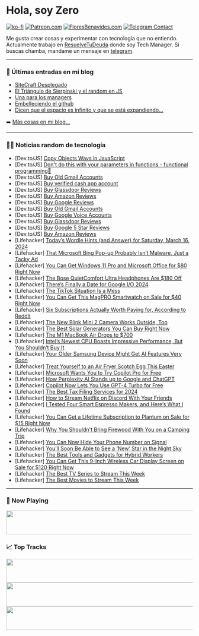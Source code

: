 # Hola, soy Zero

[![ko-fi](https://ko-fi.com/img/githubbutton_sm.svg)](https://ko-fi.com/J3J4N0LUK)
[![Patreon.com](https://img.shields.io/endpoint.svg?url=https%3A%2F%2Fshieldsio-patreon.vercel.app%2Fapi%3Fusername%3Dzerodragon%26type%3Dpatrons&style=for-the-badge)](https://patreon.com/zerodragon)
[![FloresBenavides.com](https://img.shields.io/website?down_message=oops&label=MiBlog&style=for-the-badge&up_message=online&url=https%3A%2F%2Ffloresbenavides.com)](https://floresbenavides.com)
[![Telegram Contact](https://img.shields.io/badge/escr%C3%ADbeme-ZeroDragon-%2326A5E4?style=for-the-badge&logo=telegram)](https://t.me/zerodragon)

Me gusta crear cosas y experimentar con tecnología que no entiendo.
Actualmente trabajo en [ResuelveTuDeuda](http://github.com/resuelve) donde soy Tech Manager.
Si buscas chamba, mandame un mensaje en [telegram](https://t.me/zerodragon).

---

### 📕 Últimas entradas en mi blog
<!-- BLOG-POST-LIST:START -->
- [SiteCraft Desplegado](https://floresbenavides.com/sitecraft-desplegado/)
- [El Triángulo de Sierpinski y el random en JS](https://floresbenavides.com/el-triangulo-de-sierpinski-y-el-random-en-js/)
- [Una para los managers](https://floresbenavides.com/una-para-los-managers/)
- [Embelleciendo el github](https://floresbenavides.com/embelleciendo-el-github/)
- [Dicen que el espacio es infinito y que se está expandiendo…](https://floresbenavides.com/dicen-que-el-espacio-es-infinito-y-que-se-esta-expandiendo/)
<!-- BLOG-POST-LIST:END -->

➡️ [Más cosas en mi blog...](https://floresbenavides.com)

---

### 👨‍💻 Noticias random de tecnología
<!-- TECH-POSTS:START -->
- [Dev.to/JS] [Copy Objects Ways in JavaScript](https://dev.to/fpaghar/copy-objects-ways-in-javascript-24gj)
- [Dev.to/JS] [Don&#39;t do this with your parameters in functions - functional programming🤢](https://dev.to/pythonisnotasnake/dont-do-this-with-your-parameters-in-functions-functional-programming-18gm)
- [Dev.to/JS] [Buy Old Gmail Accounts](https://dev.to/vilepa6155/buy-old-gmail-accounts-g2j)
- [Dev.to/JS] [Buy verified cash app account](https://dev.to/vilepa6155/buy-verified-cash-app-account-1fk)
- [Dev.to/JS] [Buy Glassdoor Reviews](https://dev.to/vilepa6155/buy-glassdoor-reviews-1f42)
- [Dev.to/JS] [Buy Amazon Reviews](https://dev.to/vilepa6155/buy-amazon-reviews-3o40)
- [Dev.to/JS] [Buy Google Reviews](https://dev.to/vilepa6155/buy-google-reviews-513p)
- [Dev.to/JS] [Buy Old Gmail Accounts](https://dev.to/vifal88438/buy-old-gmail-accounts-5f9b)
- [Dev.to/JS] [Buy Google Voice Accounts](https://dev.to/vilepa6155/buy-google-voice-accounts-58eh)
- [Dev.to/JS] [Buy Glassdoor Reviews](https://dev.to/vifal88438/buy-glassdoor-reviews-1ngd)
- [Dev.to/JS] [Buy Google 5 Star Reviews](https://dev.to/vilepa6155/buy-google-5-star-reviews-43i3)
- [Dev.to/JS] [Buy Amazon Reviews](https://dev.to/vifal88438/buy-amazon-reviews-2pm8)
- [Lifehacker] [Today’s Wordle Hints &lpar;and Answer&rpar; for Saturday, March 16, 2024](https://lifehacker.com/entertainment/wordle-hint-answer-today)
- [Lifehacker] [That Microsoft Bing Pop-up Probably Isn’t Malware, Just a Tacky Ad](https://lifehacker.com/tech/microsoft-bing-pop-up-probably-isnt-malware)
- [Lifehacker] [You Can Get Windows 11 Pro and Microsoft Office for $80 Right Now](https://lifehacker.com/tech/windows-11-pro-microsoft-office-sale)
- [Lifehacker] [The Bose QuietComfort Ultra Headphones Are $180 Off](https://lifehacker.com/tech/bose-quietcomfort-ultra-headphones-sale)
- [Lifehacker] [There’s Finally a Date for Google I/O 2024](https://lifehacker.com/tech/google-io-2024-announced)
- [Lifehacker] [The TikTok Situation Is a Mess](https://lifehacker.com/tech/the-tiktok-situation-is-a-mess)
- [Lifehacker] [You Can Get This MagPRO Smartwatch on Sale for $40 Right Now](https://lifehacker.com/tech/magpro-smartwatch-sale)
- [Lifehacker] [Six Subscriptions Actually Worth Paying for, According to Reddit](https://lifehacker.com/tech/subscriptions-worth-paying-for-according-to-reddit)
- [Lifehacker] [The New Blink Mini 2 Camera Works Outside, Too](https://lifehacker.com/tech/amazons-new-blink-mini-2-overview)
- [Lifehacker] [The Best Solar Generators You Can Buy Right Now](https://lifehacker.com/home/the-best-solar-generators-for-every-use)
- [Lifehacker] [The M1 MacBook Air Drops to $700](https://lifehacker.com/tech/m1-macbook-air-deal)
- [Lifehacker] [Intel’s Newest CPU Boasts Impressive Performance, But You Shouldn’t Buy It](https://lifehacker.com/tech/intel-core-i9-14900ks-impressive-but-you-shouldnt-buy)
- [Lifehacker] [Your Older Samsung Device Might Get AI Features Very Soon](https://lifehacker.com/tech/older-samsung-devices-getting-ai-features-soon)
- [Lifehacker] [Treat Yourself to an Air Fryer Scotch Egg This Easter](https://lifehacker.com/food-drink/air-fryer-scotch-egg-recipe)
- [Lifehacker] [Microsoft Wants You to Try Copilot Pro for Free](https://lifehacker.com/tech/microsoft-copilot-pro-one-month-free-trial)
- [Lifehacker] [How Perplexity AI Stands up to Google and ChatGPT](https://lifehacker.com/tech/perplexity-ai-versus-google-and-chatgpt)
- [Lifehacker] [Copilot Now Lets You Use GPT-4 Turbo for Free](https://lifehacker.com/tech/copilot-now-lets-you-use-gpt-4-turbo-for-free)
- [Lifehacker] [The Best Tax Filing Services for 2024](https://lifehacker.com/money/best-tax-filing-services)
- [Lifehacker] [How to Stream Netflix on Discord With Your Friends](https://lifehacker.com/entertainment/how-to-stream-netflix-on-discord)
- [Lifehacker] [I Tested Four Smart Espresso Makers, and Here’s What I Found](https://lifehacker.com/tech/smart-espresso-maker-review-roundup)
- [Lifehacker] [You Can Get a Lifetime Subscription to Plantum on Sale for $15 Right Now](https://lifehacker.com/home/plantum-sale)
- [Lifehacker] [Why You Shouldn&#39;t Bring Firewood With You on a Camping Trip](https://lifehacker.com/science/why-you-shouldnt-bring-firewood-with-you)
- [Lifehacker] [You Can Now Hide Your Phone Number on Signal](https://lifehacker.com/tech/how-to-hide-your-phone-number-on-signal)
- [Lifehacker] [You’ll Soon Be Able to See a ‘New’ Star in the Night Sky](https://lifehacker.com/science/how-to-see-new-star-in-night-sky)
- [Lifehacker] [The Best Tools and Gadgets for Hybrid Workers](https://lifehacker.com/work/best-tools-for-hybrid-workers)
- [Lifehacker] [You Can Get This 9-Inch Wireless Car Display Screen on Sale for $120 Right Now](https://lifehacker.com/9-inch-wireless-car-display-sale)
- [Lifehacker] [The Best TV Series to Stream This Week](https://lifehacker.com/entertainment/best-new-tv-series-stream-this-week)
- [Lifehacker] [The Best Movies to Stream This Week](https://lifehacker.com/entertainment/best-movies-streaming-this-week)<!-- TECH-POSTS:END -->

---

### 🎵 Now Playing
<a href="https://spotify-now-playing-dun.vercel.app/now-playing?open"><img src="https://spotify-now-playing-dun.vercel.app/now-playing" width="540" height="64"></a>

### 📈 Top Tracks
<a href="https://spotify-now-playing-dun.vercel.app/top-tracks?i=1&open"><img src="https://spotify-now-playing-dun.vercel.app/top-tracks?i=1" width="540" height="64"></a>
<a href="https://spotify-now-playing-dun.vercel.app/top-tracks?i=2&open"><img src="https://spotify-now-playing-dun.vercel.app/top-tracks?i=2" width="540" height="64"></a>
<a href="https://spotify-now-playing-dun.vercel.app/top-tracks?i=3&open"><img src="https://spotify-now-playing-dun.vercel.app/top-tracks?i=3" width="540" height="64"></a>

